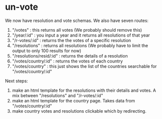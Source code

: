 # un-vote

We now have resolution and vote schemas. 
We also have seven routes:

1. "/votes" : this returns all votes (We probably should remove this)
2. "/year/:id" : you input a year and it returns all resolutions of that year
3. "/r-votes/:id" : returns the the votes of a specific resolution
4. "/resolutions" : returns all resolutions (We probably have to limit the output to only 100 results for now)
5. "/resolutions/resid/:id" : returns the details of a resolution 
6. "/votes/country/:id" : returns the votes of each country
7. "/votes/country" : this just shows the list of the countries searchable for  "/votes/country/:id"

Next steps: 
1. make an html template for the resolutions with their details and votes. A mix between "/resolutions" and "/r-votes/:id"
2. make an html template for the country page. Takes data from "/votes/country/:id"
3. make country votes and resolutions clickable which by redirecting.